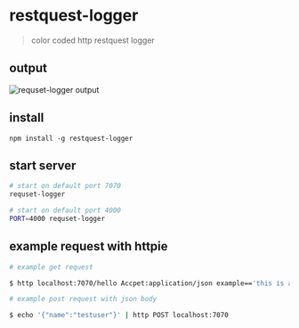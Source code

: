# restquest-logger
> color coded http restquest logger

## output
![requset-logger output](/assets/requset-logger-output.png)
## install
`npm install -g restquest-logger`

## start server
``` sh 
# start on default port 7070
requset-logger
```
``` sh 
# start on default port 4000
PORT=4000 requset-logger
```
## example request with httpie
``` sh
# example get request

$ http localhost:7070/hello Accpet:application/json example=='this is a query string'
```
``` sh
# example post request with json body

$ echo '{"name":"testuser"}' | http POST localhost:7070
```
